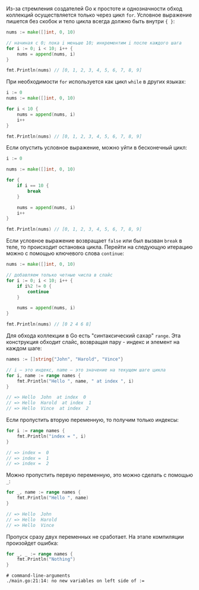 Из-за стремления создателей Go к простоте и однозначности обход коллекций осуществляется только через цикл `for`. Условное выражение пишется без скобок и тело цикла всегда должно быть внутри `{ }`:

```go
nums := make([]int, 0, 10)

// начиная с 0; пока i меньше 10; инкрементим i после каждого шага
for i := 0; i < 10; i++ {
	nums = append(nums, i)
}

fmt.Println(nums) // [0, 1, 2, 3, 4, 5, 6, 7, 8, 9]
```

При необходимости `for` используется как цикл `while` в других языках:

```go
i := 0
nums := make([]int, 0, 10)

for i < 10 {
	nums = append(nums, i)
	i++
}

fmt.Println(nums) // [0, 1, 2, 3, 4, 5, 6, 7, 8, 9]
```

Если опустить условное выражение, можно уйти в бесконечный цикл:

```go
i := 0

nums := make([]int, 0, 10)

for {
	if i == 10 {
		break
	}

	nums = append(nums, i)
	i++
}

fmt.Println(nums) // [0, 1, 2, 3, 4, 5, 6, 7, 8, 9]
```

Если условное выражение возвращает `false` или был вызван `break` в теле, то происходит остановка цикла. Перейти на следующую итерацию можно с помощью ключевого слова `continue`:

```go
nums := make([]int, 0, 10)

// добавляем только четные числа в слайс
for i := 0; i < 10; i++ {
	if i%2 != 0 {
		continue
	}

	nums = append(nums, i)
}

fmt.Println(nums) // [0 2 4 6 8]
```

Для обхода коллекции в Go есть "синтаксический сахар" `range`. Эта конструкция обходит слайс, возвращая пару - индекс и элемент на каждом шаге:

```go
names := []string{"John", "Harold", "Vince"}

// i — это индекс, name — это значение на текущем шаге цикла
for i, name := range names {
	fmt.Println("Hello ", name, " at index ", i)
}

// => Hello  John  at index  0
// => Hello  Harold  at index  1
// => Hello  Vince  at index  2
```

Если пропустить вторую переменную, то получим только индексы:

```go
for i := range names {
	fmt.Println("index = ", i)
}

// => index =  0
// => index =  1
// => index =  2
```

Можно пропустить первую переменную, это можно сделать с помощью `_`:

```go
for _, name := range names {
	fmt.Println("Hello ", name)
}

// => Hello  John
// => Hello  Harold
// => Hello  Vince
```

Пропуск сразу двух переменных не сработает. На этапе компиляции произойдет ошибка:

```go
for _, _ := range names {
	fmt.Println("Nothing")
}
```

```text
# command-line-arguments
./main.go:21:14: no new variables on left side of :=
```

